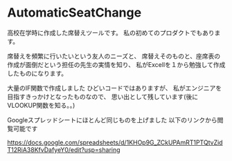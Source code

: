 # AutomaticSeatChange

高校在学時に作成した席替えツールです。
私の初めてのプロダクトでもあります。

席替えを頻繁に行いたいという友人のニーズと、
席替えそのものと、座席表の作成が面倒だという担任の先生の実情を知り、
私がExcellを１から勉強して作成したものになります。

大量のIF関数で作成しました
ひどいコードではありますが、
私がエンジニアを目指すきっかけとなったものなので、
思い出として残しています(後にVLOOKUP関数を知る。。)

Googleスプレッドシートにほとんど同じものを上げました
以下のリンクから閲覧可能です

https://docs.google.com/spreadsheets/d/1KHOp9G_ZCkUPAmRT1PTQtvZidT12RiA38KfvDafyeY0/edit?usp=sharing
